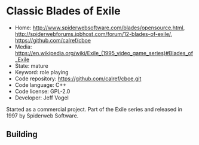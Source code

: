 # Classic Blades of Exile

- Home: http://www.spiderwebsoftware.com/blades/opensource.html, http://spiderwebforums.ipbhost.com/forum/12-blades-of-exile/, https://github.com/calref/cboe
- Media: https://en.wikipedia.org/wiki/Exile_(1995_video_game_series)#Blades_of_Exile
- State: mature
- Keyword: role playing
- Code repository: https://github.com/calref/cboe.git
- Code language: C++
- Code license: GPL-2.0
- Developer: Jeff Vogel

Started as a commercial project. Part of the Exile series and released in 1997 by Spiderweb Software.

## Building
